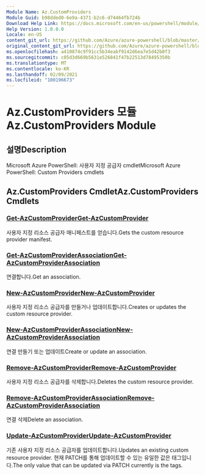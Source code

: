 ```yaml
---
Module Name: Az.CustomProviders
Module Guid: b98dded0-6e9a-4371-b2c6-d74464fb724b
Download Help Link: https://docs.microsoft.com/en-us/powershell/module/az.customproviders
Help Version: 1.0.0.0
Locale: en-US
content_git_url: https://github.com/Azure/azure-powershell/blob/master/src/CustomProviders/help/Az.CustomProviders.md
original_content_git_url: https://github.com/Azure/azure-powershell/blob/master/src/CustomProviders/help/Az.CustomProviders.md
ms.openlocfilehash: a410874c9f91cc5b34eabf9142d6ea7e5d42b0f3
ms.sourcegitcommit: c05d3d669b5631e526841f47b22513d78495350b
ms.translationtype: MT
ms.contentlocale: ko-KR
ms.lasthandoff: 02/09/2021
ms.locfileid: "100196673"
---
```

# <span data-ttu-id="9fdeb-101">Az.CustomProviders 모듈</span><span class="sxs-lookup"><span data-stu-id="9fdeb-101">Az.CustomProviders Module</span></span>
## <span data-ttu-id="9fdeb-102">설명</span><span class="sxs-lookup"><span data-stu-id="9fdeb-102">Description</span></span>
<span data-ttu-id="9fdeb-103">Microsoft Azure PowerShell: 사용자 지정 공급자 cmdlet</span><span class="sxs-lookup"><span data-stu-id="9fdeb-103">Microsoft Azure PowerShell: Custom Providers cmdlets</span></span>

## <span data-ttu-id="9fdeb-104">Az.CustomProviders Cmdlet</span><span class="sxs-lookup"><span data-stu-id="9fdeb-104">Az.CustomProviders Cmdlets</span></span>
### [<span data-ttu-id="9fdeb-105">Get-AzCustomProvider</span><span class="sxs-lookup"><span data-stu-id="9fdeb-105">Get-AzCustomProvider</span></span>](Get-AzCustomProvider.md)
<span data-ttu-id="9fdeb-106">사용자 지정 리소스 공급자 매니페스트를 얻습니다.</span><span class="sxs-lookup"><span data-stu-id="9fdeb-106">Gets the custom resource provider manifest.</span></span>

### [<span data-ttu-id="9fdeb-107">Get-AzCustomProviderAssociation</span><span class="sxs-lookup"><span data-stu-id="9fdeb-107">Get-AzCustomProviderAssociation</span></span>](Get-AzCustomProviderAssociation.md)
<span data-ttu-id="9fdeb-108">연결합니다.</span><span class="sxs-lookup"><span data-stu-id="9fdeb-108">Get an association.</span></span>

### [<span data-ttu-id="9fdeb-109">New-AzCustomProvider</span><span class="sxs-lookup"><span data-stu-id="9fdeb-109">New-AzCustomProvider</span></span>](New-AzCustomProvider.md)
<span data-ttu-id="9fdeb-110">사용자 지정 리소스 공급자를 만들거나 업데이트합니다.</span><span class="sxs-lookup"><span data-stu-id="9fdeb-110">Creates or updates the custom resource provider.</span></span>

### [<span data-ttu-id="9fdeb-111">New-AzCustomProviderAssociation</span><span class="sxs-lookup"><span data-stu-id="9fdeb-111">New-AzCustomProviderAssociation</span></span>](New-AzCustomProviderAssociation.md)
<span data-ttu-id="9fdeb-112">연결 만들기 또는 업데이트</span><span class="sxs-lookup"><span data-stu-id="9fdeb-112">Create or update an association.</span></span>

### [<span data-ttu-id="9fdeb-113">Remove-AzCustomProvider</span><span class="sxs-lookup"><span data-stu-id="9fdeb-113">Remove-AzCustomProvider</span></span>](Remove-AzCustomProvider.md)
<span data-ttu-id="9fdeb-114">사용자 지정 리소스 공급자를 삭제합니다.</span><span class="sxs-lookup"><span data-stu-id="9fdeb-114">Deletes the custom resource provider.</span></span>

### [<span data-ttu-id="9fdeb-115">Remove-AzCustomProviderAssociation</span><span class="sxs-lookup"><span data-stu-id="9fdeb-115">Remove-AzCustomProviderAssociation</span></span>](Remove-AzCustomProviderAssociation.md)
<span data-ttu-id="9fdeb-116">연결 삭제</span><span class="sxs-lookup"><span data-stu-id="9fdeb-116">Delete an association.</span></span>

### [<span data-ttu-id="9fdeb-117">Update-AzCustomProvider</span><span class="sxs-lookup"><span data-stu-id="9fdeb-117">Update-AzCustomProvider</span></span>](Update-AzCustomProvider.md)
<span data-ttu-id="9fdeb-118">기존 사용자 지정 리소스 공급자를 업데이트합니다.</span><span class="sxs-lookup"><span data-stu-id="9fdeb-118">Updates an existing custom resource provider.</span></span>
<span data-ttu-id="9fdeb-119">현재 PATCH를 통해 업데이트할 수 있는 유일한 값은 태그입니다.</span><span class="sxs-lookup"><span data-stu-id="9fdeb-119">The only value that can be updated via PATCH currently is the tags.</span></span>


